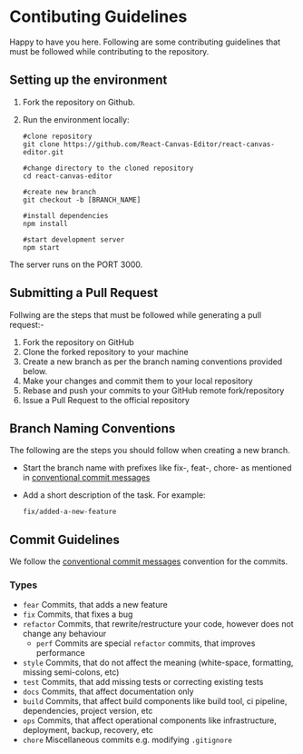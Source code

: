 # Contibuting Guidelines

Happy to have you here. Following are some contributing guidelines that must be followed while contributing to the repository.


## Setting up the environment

 1. Fork the repository on Github.
 2. Run the environment locally:
	 

	    #clone repository
		git clone https://github.com/React-Canvas-Editor/react-canvas-editor.git

		#change directory to the cloned repository
		cd react-canvas-editor

		#create new branch
		git checkout -b [BRANCH_NAME]

		#install dependencies
		npm install

		#start development server
		npm start


 
The server runs on the PORT 3000.
## Submitting a Pull Request

Follwing are the steps that must be followed while generating a pull request:-

1.  Fork the repository on GitHub
2.  Clone the forked repository to your machine
3.  Create a new branch as per the branch naming conventions provided below.
4.  Make your changes and commit them to your local repository
5.  Rebase and push your commits to your GitHub remote fork/repository
6.  Issue a Pull Request to the official repository
## Branch Naming Conventions

The following are the steps you should follow when creating a new branch.

-   Start the branch name with prefixes like fix-, feat-, chore- as mentioned in  [conventional commit messages](https://conventionalcommits.org/)
-   Add a short description of the task.
For example:
	

	    fix/added-a-new-feature

## Commit Guidelines

We follow the [conventional commit messages](https://conventionalcommits.org/) convention for the commits.
### Types


-  `fear` Commits, that adds a new feature 
-  `fix` Commits, that fixes a bug
-   `refactor`  Commits, that rewrite/restructure your code, however does not change any behaviour
    -   `perf`  Commits are special  `refactor`  commits, that improves performance
-   `style`  Commits, that do not affect the meaning (white-space, formatting, missing semi-colons, etc)
-   `test`  Commits, that add missing tests or correcting existing tests
-   `docs`  Commits, that affect documentation only
-   `build`  Commits, that affect build components like build tool, ci pipeline, dependencies, project version, etc
-   `ops`  Commits, that affect operational components like infrastructure, deployment, backup, recovery, etc
-   `chore`  Miscellaneous commits e.g. modifying  `.gitignore`
